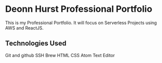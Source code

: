 # Deonn Hurst Professional Portfolio

This is my Professional Portfolio. It will focus on Serverless Projects using AWS and ReactJS.

## Technologies Used

Git and github
SSH
Brew
HTML
CSS
Atom Text Editor
